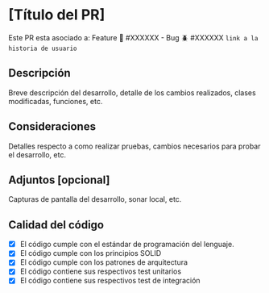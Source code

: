 # [Título del PR]

Este PR esta asociado a: Feature :open_book: #XXXXXX - Bug :beetle: #XXXXXX `link a la historia de usuario`

## Descripción

Breve descripción del desarrollo, detalle de los cambios realizados, clases modificadas, funciones, etc.

## Consideraciones

Detalles respecto a como realizar pruebas, cambios necesarios para probar el desarrollo, etc.

## Adjuntos [opcional]

Capturas de pantalla del desarrollo, sonar local, etc.

## Calidad del código

- [x] El código cumple con el estándar de programación del lenguaje.
- [x] El código cumple con los principios SOLID
- [x] El código cumple con los patrones de arquitectura
- [x] El código contiene sus respectivos test unitarios
- [x] El código contiene sus respectivos test de integración
